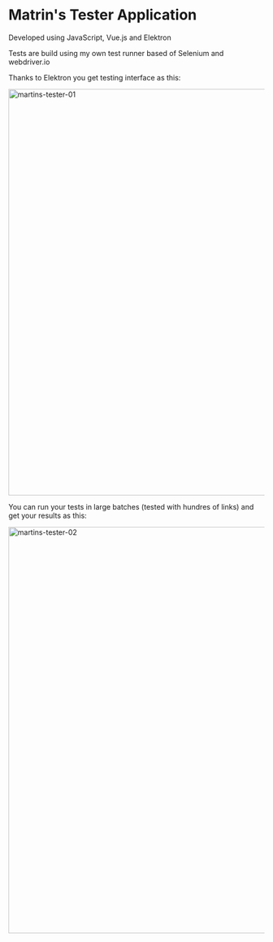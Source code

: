 # Matrin's Tester Application

Developed using JavaScript, Vue.js and Elektron

Tests are build using my own test runner based of Selenium and webdriver.io

Thanks to Elektron you get testing interface as this:

<img width="800" alt="martins-tester-01" src="https://user-images.githubusercontent.com/11709245/35489866-a03945b0-0460-11e8-84eb-4b1bfa23ff54.png">

You can run your tests in large batches (tested with hundres of links) and get your results as this:

<img width="800" alt="martins-tester-02" src="https://user-images.githubusercontent.com/11709245/35489925-3d572376-0461-11e8-84f4-4a54f5aa7935.png">
